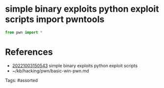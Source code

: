 # simple binary exploits python exploit scripts import pwntools
```python
from pwn import *
```

# References
- [20221003150543](/zet/20221003150543/README.md) simple binary exploits python exploit scripts
- ~/kb/hacking/pwn/basic-win-pwn.md

Tags:
    #assorted
